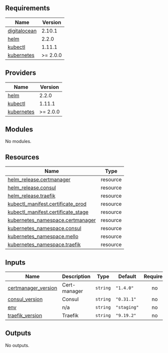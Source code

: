 ## Requirements

| Name | Version |
|------|---------|
| <a name="requirement_digitalocean"></a> [digitalocean](#requirement\_digitalocean) | 2.10.1 |
| <a name="requirement_helm"></a> [helm](#requirement\_helm) | 2.2.0 |
| <a name="requirement_kubectl"></a> [kubectl](#requirement\_kubectl) | 1.11.1 |
| <a name="requirement_kubernetes"></a> [kubernetes](#requirement\_kubernetes) | >= 2.0.0 |

## Providers

| Name | Version |
|------|---------|
| <a name="provider_helm"></a> [helm](#provider\_helm) | 2.2.0 |
| <a name="provider_kubectl"></a> [kubectl](#provider\_kubectl) | 1.11.1 |
| <a name="provider_kubernetes"></a> [kubernetes](#provider\_kubernetes) | >= 2.0.0 |

## Modules

No modules.

## Resources

| Name | Type |
|------|------|
| [helm_release.certmanager](https://registry.terraform.io/providers/hashicorp/helm/2.2.0/docs/resources/release) | resource |
| [helm_release.consul](https://registry.terraform.io/providers/hashicorp/helm/2.2.0/docs/resources/release) | resource |
| [helm_release.traefik](https://registry.terraform.io/providers/hashicorp/helm/2.2.0/docs/resources/release) | resource |
| [kubectl_manifest.certificate_prod](https://registry.terraform.io/providers/gavinbunney/kubectl/1.11.1/docs/resources/manifest) | resource |
| [kubectl_manifest.certificate_stage](https://registry.terraform.io/providers/gavinbunney/kubectl/1.11.1/docs/resources/manifest) | resource |
| [kubernetes_namespace.certmanager](https://registry.terraform.io/providers/hashicorp/kubernetes/latest/docs/resources/namespace) | resource |
| [kubernetes_namespace.consul](https://registry.terraform.io/providers/hashicorp/kubernetes/latest/docs/resources/namespace) | resource |
| [kubernetes_namespace.mello](https://registry.terraform.io/providers/hashicorp/kubernetes/latest/docs/resources/namespace) | resource |
| [kubernetes_namespace.traefik](https://registry.terraform.io/providers/hashicorp/kubernetes/latest/docs/resources/namespace) | resource |

## Inputs

| Name | Description | Type | Default | Required |
|------|-------------|------|---------|:--------:|
| <a name="input_certmanager_version"></a> [certmanager\_version](#input\_certmanager\_version) | Cert-manager | `string` | `"1.4.0"` | no |
| <a name="input_consul_version"></a> [consul\_version](#input\_consul\_version) | Consul | `string` | `"0.31.1"` | no |
| <a name="input_env"></a> [env](#input\_env) | n/a | `string` | `"staging"` | no |
| <a name="input_traefik_version"></a> [traefik\_version](#input\_traefik\_version) | Traefik | `string` | `"9.19.2"` | no |

## Outputs

No outputs.
